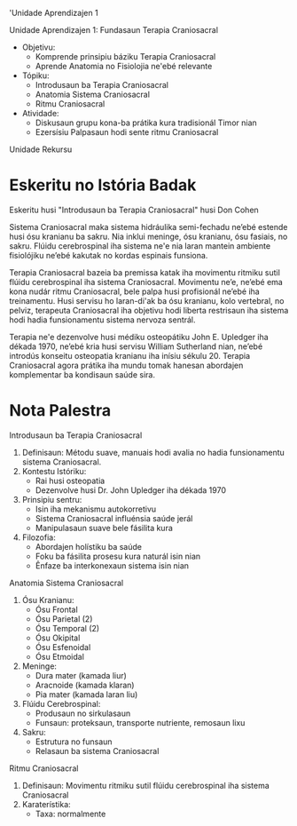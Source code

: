 'Unidade Aprendizajen 1

Unidade Aprendizajen 1: Fundasaun Terapia Craniosacral
- Objetivu:
  * Komprende prinsipiu báziku Terapia Craniosacral
  * Aprende Anatomia no Fisiolojia ne'ebé relevante
- Tópiku:
  * Introdusaun ba Terapia Craniosacral
  * Anatomia Sistema Craniosacral
  * Ritmu Craniosacral
- Atividade:
  * Diskusaun grupu kona-ba prátika kura tradisionál Timor nian
  * Ezersísiu Palpasaun hodi sente ritmu Craniosacral

Unidade Rekursu

# Eskeritu no Istória Badak

Eskeritu husi "Introdusaun ba Terapia Craniosacral" husi Don Cohen

Sistema Craniosacral maka sistema hidráulika semi-fechadu ne’ebé estende husi ósu kranianu ba sakru. Nia inklui meninge, ósu kranianu, ósu fasiais, no sakru. Flúidu cerebrospinal iha sistema ne'e nia laran mantein ambiente fisiolójiku ne’ebé kakutak no kordas espinais funsiona.

Terapia Craniosacral bazeia ba premissa katak iha movimentu ritmiku sutil flúidu cerebrospinal iha sistema Craniosacral. Movimentu ne’e, ne’ebé ema kona nudár ritmu Craniosacral, bele palpa husi profisionál ne’ebé iha treinamentu. Husi servisu ho laran-di'ak ba ósu kranianu, kolo vertebral, no pelviz, terapeuta Craniosacral iha objetivu hodi liberta restrisaun iha sistema hodi hadia funsionamentu sistema nervoza sentrál.

Terapia ne'e dezenvolve husi médiku osteopátiku John E. Upledger iha dékada 1970, ne’ebé kria husi servisu William Sutherland nian, ne’ebé introdús konseitu osteopatia kranianu iha inísiu sékulu 20. Terapia Craniosacral agora prátika iha mundu tomak hanesan abordajen komplementar ba kondisaun saúde sira.

# Nota Palestra

Introdusaun ba Terapia Craniosacral

1. Definisaun: Métodu suave, manuais hodi avalia no hadia funsionamentu sistema Craniosacral.
2. Kontestu Istóriku:
   - Rai husi osteopatia
   - Dezenvolve husi Dr. John Upledger iha dékada 1970
3. Prinsipiu sentru:
   - Isin iha mekanismu autokorretivu
   - Sistema Craniosacral influénsia saúde jerál
   - Manipulasaun suave bele fásilita kura
4. Filozofia:
   - Abordajen holístiku ba saúde
   - Foku ba fásilita prosesu kura naturál isin nian
   - Ênfaze ba interkonexaun sistema isin nian

Anatomia Sistema Craniosacral

1. Ósu Kranianu:
   - Ósu Frontal
   - Ósu Parietal (2)
   - Ósu Temporal (2)
   - Ósu Okipital
   - Ósu Esfenoidal
   - Ósu Etmoidal
2. Meninge:
   - Dura mater (kamada liur)
   - Aracnoide (kamada klaran)
   - Pia mater (kamada laran liu)
3. Flúidu Cerebrospinal:
   - Produsaun no sirkulasaun
   - Funsaun: proteksaun, transporte nutriente, remosaun lixu
4. Sakru:
   - Estrutura no funsaun
   - Relasaun ba sistema Craniosacral

Ritmu Craniosacral

1. Definisaun: Movimentu ritmiku sutil flúidu cerebrospinal iha sistema Craniosacral
2. Karaterístika:
   - Taxa: normalmente